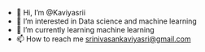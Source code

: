 - 👋 Hi, I’m @Kaviyasrii
- 👀 I’m interested in Data science and machine learning
- 🌱 I’m currently learning machine learning
- 📫 How to reach me srinivasankaviyasri@gmail.com

<!---
Kaviyasrii/Kaviyasrii is a ✨ special ✨ repository because its `README.md` (this file) appears on your GitHub profile.
You can click the Preview link to take a look at your changes.
--->
